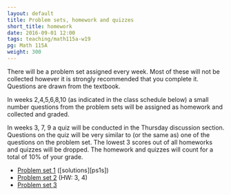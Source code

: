 ```yaml
---
layout: default
title: Problem sets, homework and quizzes
short_title: homework
date: 2016-09-01 12:00
tags: teaching/math115a-w19
pg: Math 115A
weight: 300
---
```


There will be a problem set assigned every week. Most of these will not be collected however it is strongly recommended that you complete it. Questions are drawn from the textbook.

In weeks 2,4,5,6,8,10 (as indicated in the class schedule below) a small number questions from the problem sets will be assigned as homework and collected and graded. 

In weeks 3, 7, 9 a quiz will be conducted in the Thursday discussion section. Questions on the quiz will be very similar to (or the same as) one of the questions on the problem set. The lowest 3 scores out of all homeworks and quizzes will be dropped. The homework and quizzes will count for a total of 10% of your grade.

- [Problem set 1][ps1] ([solutions][ps1s])
- [Problem set 2][ps2] (HW: 3, 4)
- [Problem set 3][ps3]
<!-- - [Problem set 4][ps4]  -->
<!-- - [Problem set 5][ps5]  -->
<!-- - [Problem set 6][ps6]  -->
<!-- - [Problem set 7][ps7]  -->
<!-- - [Problem set 8][ps8]  -->
<!-- - [Problem set 9][ps9] -->
<!-- - [Problem set 10][ps10]  -->



[ps1]: ps/ps1.pdf
[ps2]: ps/ps2.pdf
[ps3]: ps/ps3.pdf
[ps4]: ps/ps4.pdf
[ps5]: ps/ps5.pdf
[ps6]: ps/ps6.pdf
[ps7]: ps/ps7.pdf
[ps8]: ps/ps8.pdf
[ps9]: ps/ps9.pdf
[ps10]: ps/ps10.pdf

